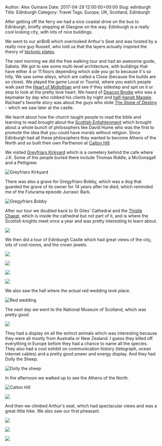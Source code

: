 Author: Alex Guinane
Date: 2017-04-29 12:00:00+00:00
Slug: edinburgh
Title: Edinburgh
Category: Travel
Tags: Europe, UK, Scotland, Edinburgh

After getting off the ferry we had a nice coastal drive on the bus to Edinburgh, briefly stopping at Glasgow on the way.
Edinburgh is a really cool looking city, with lots of nice buildings.

We went to our airBnB which overlooked Arthur's Seat and was hosted by a really nice guy Russell, who told us that the layers actually inspired the theory of [tectonic plates](http://www.edinburghexpert.com/blog/arthurs-seat-and-edinburghs-volcanoes).

The next morning we did the free walking tour and had an awesome guide, Sabela. We got to see some multi-level architecture, with buildings that have either 4 or 11 floors depending which side you go to because it's so hilly. We saw some alleys, which are called a Close (because the builds are so close). We played the game Local or Tourist, where you watch people walk past the [Heart of Midlothian](https://en.wikipedia.org/wiki/Heart_of_Midlothian_%28Royal_Mile%29) and see if they sidestep and spit on it or stop to look at the pretty love heart. We heard of [Deacon Brodie](https://en.wikipedia.org/wiki/William_Brodie) who was a keymaker by day who robbed his clients by night and [half-hangit Maggie](https://en.wikipedia.org/wiki/Grassmarket#As_a_place_of_execution). Rachael's favorite story was about the guys who stole [The Stone of Destiny](https://en.wikipedia.org/wiki/Stone_of_Scone#Removal_and_damage) - which we saw later at the castle.

We learnt about how the church taught people to read the bible and learning to read brought about the [Scottish Enlightenment](https://en.wikipedia.org/wiki/Scottish_Enlightenment) which brought about a whole bunch of philosophers like David Hume who was the first to promote the idea that you could have morals without religion. Since Edinburgh had all these philosophers they wanted to become Athens of the North and so built their own Parthenon at [Calton Hill](https://en.wikipedia.org/wiki/Calton_Hill).

We visited [Greyfriars Kirkyard](https://en.wikipedia.org/wiki/Greyfriars_Kirkyard) which is a cemetery behind the cafe where J.K. Some of the people buried there include Thomas Riddle, a McGonagall and a Pettigrew.

![](/images/2017/2017-04-29-edinburgh/cemetery.jpg "Greyfriars Kirkyard")

There was also a grave for Gregyfriars Bobby, which was a dog that guarded the grave of its owner for 14 years after he died, which reminded me of the Futurama episode Jurrasic Bark.

![](/images/2017/2017-04-29-edinburgh/jurassic-bark.jpg "Gregyfriars Bobby")

After our tour we doubled back to St Giles' Cathedral and the [Thistle Chapel](https://en.wikipedia.org/wiki/St_Giles%27_Cathedral#Thistle_Chapel), which is inside the cathedral but not part of it, and is where the Scottish knights meet once a year and was pretty interesting to learn about.

![](/images/2017/2017-04-29-edinburgh/knights.jpg "")

We then did a tour of Edinburgh Castle which had great views of the city, lots of cool rooms, and the crown jewels.

![](/images/2017/2017-04-29-edinburgh/castle1.JPG "")

![](/images/2017/2017-04-29-edinburgh/castle2.JPG "")

![](/images/2017/2017-04-29-edinburgh/castle3.jpg "")

![](/images/2017/2017-04-29-edinburgh/castle4.JPG "")

We also saw the hall where the actual red wedding took place.

![](/images/2017/2017-04-29-edinburgh/red-wedding.jpg "Red wedding")

The next day we went to the National Museum of Scotland, which was pretty good.

![](/images/2017/2017-04-29-edinburgh/museum.jpg "")

They had a display on all the extinct animals which was interesting because they were all mostly from Australia or New Zealand. I guess they killed off everything in Europe before they had a chance to name all the species.
They also had a cool exhibit on communication history (telegraph, ocean internet cables) and a pretty good power and energy display. And they had Dolly the Sheep.

![](/images/2017/2017-04-29-edinburgh/dolly.jpg "Dolly the sheep")

In the afternoon we walked up to see the Athens of the North.

![](/images/2017/2017-04-29-edinburgh/athens.JPG "Calton Hill")

![](/images/2017/2017-04-29-edinburgh/arthurs-seat1.JPG "")

And then we climbed Arthur's seat, which had spectacular views and was a great little hike. We also saw our first pheasant.

![](/images/2017/2017-04-29-edinburgh/arthurs-seat2.JPG "")

![](/images/2017/2017-04-29-edinburgh/arthurs-seat4.JPG "")

![](/images/2017/2017-04-29-edinburgh/arthurs-seat.JPG "")
